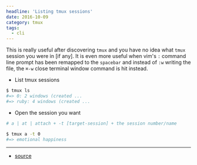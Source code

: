```yaml
---
headline: 'Listing tmux sessions'
date: 2016-10-09
category: tmux
tags:
  - cli
---
```


This is really useful after discovering `tmux` and you have no idea what `tmux` session you were in [if any]. It is even more useful when vim's `:` command line prompt has been remapped to the `spacebar` and instead of `:w` writing the file, the `⌘-w` close terminal window command is hit instead.

- List tmux sessions 

```sh
$ tmux ls
#=> 0: 2 windows (created ...
#=> ruby: 4 windows (created ...
```

- Open the session you want

```sh
# a | at | attach + -t [target-session] + the session number/name

$ tmux a -t 0
#=> emotional happiness
```

---

- [source](https://gist.github.com/MohamedAlaa/2961058)